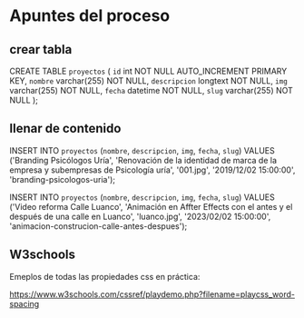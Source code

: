 # Apuntes del proceso
## crear tabla

CREATE TABLE `proyectos` (
  `id` int NOT NULL AUTO_INCREMENT PRIMARY KEY,
  `nombre` varchar(255) NOT NULL,
  `descripcion` longtext NOT NULL,
  `img` varchar(255) NOT NULL,
  `fecha` datetime NOT NULL,
  `slug` varchar(255) NOT NULL
);

## llenar de contenido

INSERT INTO `proyectos` (`nombre`, `descripcion`, `img`, `fecha`, `slug`)
VALUES ('Branding Psicólogos Uría', 'Renovación de la identidad de marca de la empresa y subempresas de Psicología uría', '001.jpg', '2019/12/02 15:00:00', 'branding-psicologos-uria');

INSERT INTO `proyectos` (`nombre`, `descripcion`, `img`, `fecha`, `slug`)
VALUES ('Video reforma Calle Luanco', 'Animación en Affter Effects con el antes y el después de una calle en Luanco', 'luanco.jpg', '2023/02/02 15:00:00', 'animacion-construcion-calle-antes-despues');


## W3schools
Emeplos de todas las propiedades css en práctica:

https://www.w3schools.com/cssref/playdemo.php?filename=playcss_word-spacing
